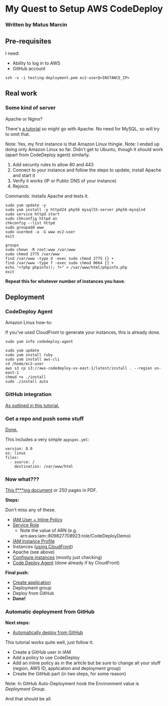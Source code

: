 # My Quest to Setup AWS CodeDeploy

### Written by Matus Marcin

## Pre-requisites

I need:

* Ability to log in to AWS
* GitHub account

```
ssh -v -i testing-deployment.pem ec2-user@<INSTANCE_IP>
```

## Real work

### Some kind of server

Apache or Nginx?

There's [a tutorial](http://docs.aws.amazon.com/AWSEC2/latest/UserGuide/install-LAMP.html) so might go with Apache. No need for MySQL, so will try to omit that.

Note: Yes, my first instance is that Amazon Linux thingie.
Note: I ended up doing only Amazon Linux so far. Didn't get to Ubuntu, though it should work (apart from CodeDeploy agent) similarly.

1. Add security rules to allow 80 and 443
2. Connect to your instance and follow the steps to update, install Apache and start it
3. Verify it works (IP or Public DNS of your instance)
4. Rejoice.

Commands: Installs Apache and tests it.

```
sudo yum update -y
sudo yum install -y httpd24 php56 mysql55-server php56-mysqlnd
sudo service httpd start
sudo chkconfig httpd on
chkconfig --list httpd
sudo groupadd www
sudo usermod -a -G www ec2-user
exit

groups
sudo chown -R root:www /var/www
sudo chmod 2775 /var/www
find /var/www -type d -exec sudo chmod 2775 {} +
find /var/www -type f -exec sudo chmod 0664 {} +
echo "<?php phpinfo(); ?>" > /var/www/html/phpinfo.php
exit

```

**Repeat this for whatever number of instances you have.**

## Deployment

### CodeDeploy Agent

Amazon Linux how-to:

If you've used CloudFront to generate your instances, this is already done.

```
sudo yum info codedeploy-agent
```

```
sudo yum update
sudo yum install ruby
sudo yum install aws-cli
cd /home/ec2-user
aws s3 cp s3://aws-codedeploy-us-east-1/latest/install . --region us-east-1
chmod +x ./install
sudo ./install auto

```

### GitHub integration

[As outlined in this tutorial.](http://docs.aws.amazon.com/codedeploy/latest/userguide/github-integ-tutorial.html)

### Get a repo and push some stuff

[Done.](https://github.com/matusmarcin/aws-codedeploy-simpleton)

This includes a very simple `appspec.yml`:

```
version: 0.0
os: linux
files:
  - source: /
    destination: /var/www/html
```

### Now what???

[This f***ing document](http://docs.aws.amazon.com/codedeploy/latest/userguide/how-to-create-service-role.html) or 250 pages in PDF.

**Steps:**

Don't miss any of these.

* [IAM User + Inline Policy](http://docs.aws.amazon.com/codedeploy/latest/userguide/getting-started-setup.html)
* [Service Role](http://docs.aws.amazon.com/codedeploy/latest/userguide/how-to-create-service-role.html)
	* Note the value of ARN (e.g. arn:aws:iam::809827708923:role/CodeDeployDemo)
* [IAM Instance Profile](http://docs.aws.amazon.com/codedeploy/latest/userguide/how-to-create-iam-instance-profile.html)
* Instances ([using CloudFront](http://docs.aws.amazon.com/codedeploy/latest/userguide/how-to-use-cloud-formation-template.html#how-to-use-cloud-formation-template-console))
* Apache (see above)
* [Configure instances](http://docs.aws.amazon.com/codedeploy/latest/userguide/how-to-configure-existing-instance.html) (mostly just checking)
* [Code Deploy Agent](http://docs.aws.amazon.com/codedeploy/latest/userguide/how-to-run-agent.html) (done already if by CloudFront)

**Final push:**

* [Create application](http://docs.aws.amazon.com/codedeploy/latest/userguide/how-to-create-application.html)
* Deployment group
* Deploy from GitHub
* **Done!**

### Automatic deployment from GitHub

**Next steps:**

* [Automatically deploy from GitHub](http://blogs.aws.amazon.com/application-management/post/Tx33XKAKURCCW83/Automatically-Deploy-from-GitHub-Using-AWS-CodeDeploy)

This tutorial works quite well, just follow it.

* Create a GitHub user in IAM
* Add a policy to use CodeDeploy
* Add an inline policy as in the article but be sure to change all your stuff (region, AWS ID, application and deployment group)
* Create the GitHub part (in two steps, for some reason)

Note: In GitHub Auto-Deployment hook the Environment value is *Deployment Group*.

And that should be all.
